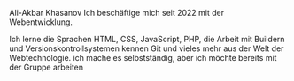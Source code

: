 Ali-Akbar Khasanov
Ich beschäftige mich seit 2022 mit der Webentwicklung.

Ich lerne die Sprachen HTML, CSS, JavaScript, PHP, die Arbeit mit Buildern und Versionskontrollsystemen kennen Git und vieles mehr aus der Welt der Webtechnologie. ich mache es selbstständig, aber ich möchte bereits mit der Gruppe arbeiten
